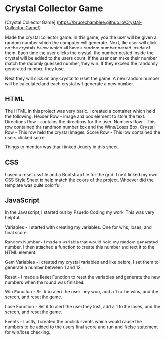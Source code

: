 # Crystal Collector Game

[Crystal Collector Game] (https://brucechamblee.github.io/Crystal-Collector-Game/)

Made the crystal collector game. In this game, you the user will be given a random number which the computer will generate. Next, the user will click on the crystals below which all have a random number nested inside of them. Each time the user clicks the crystal, the number nested inside the crystal will be added to the users count. If the user can make their number match the radomly guessed number, they win. If they exceed the randomly generated number, they lose.

Next they will click on any crystal to reset the game. A new random number will be calculated and each crystal will generate a new number. 

## HTML

The HTML in this project was very basic. I created a container which held the following:
Header Row -  image and box element to store the text.
Directions Row - contains the directions for the user.
Numbers Row - This row contained the randmon number box and the Wins/Loses Box.
Crystal Row - This row held the crystal images.
Score Row - This row contained the users clicked score.

Things to mention was that I linked Jquery in this sheet. 

## CSS
I used a reset.css file and a Bootstrap file for the grid. I next linked my own CSS Style Sheet to help match the colors of the project. Whoever did the template was quite colorful.

## JavaScript
In the Javascript, I started out by Psuedo Coding my work. This was very helpful.

Variables -  I started with creating my variables. One for wins, loses, and final score. 

Random Number - I made a variable that would hold my random generated number. I then attached a function to create this number and text it to the HTML element. 

Gem Variables - I created my crystal variables and like before, I set them to generate a number between 1 and 12.

Reset - I made a Reset Function to reset the variables and generate the new numbers when the round was finished. 

Win Function - Set it to alert the user they won, add a 1 to the wins, and the screen, and reset the game. 

Lose Function - Set it to alert the user they lost, add a 1 to the loses, and the screen, and reset the game. 

Events - Lastly, I created the onclick events which would cause the numbers to be added to the users final score and run and if/else statement for win/lose checking. 





